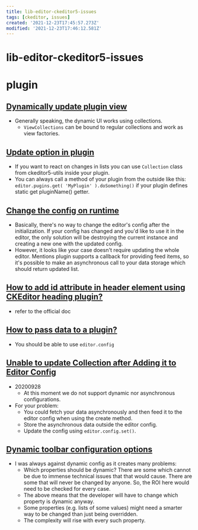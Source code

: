 ```yaml
---
title: lib-editor-ckeditor5-issues
tags: [ckeditor, issues]
created: '2021-12-23T17:45:57.273Z'
modified: '2021-12-23T17:46:12.581Z'
---
```


# lib-editor-ckeditor5-issues

# plugin

## [Dynamically update plugin view](https://github.com/ckeditor/ckeditor5/issues/1681)

- Generally speaking, the dynamic UI works using collections. 
  - `ViewCollections` can be bound to regular collections and work as view factories. 

## [Update option in plugin](https://github.com/ckeditor/ckeditor5/issues/1849)

- If you want to react on changes in lists you can use `Collection` class from ckeditor5-utils inside your plugin.
- You can always call a method of your plugin from the outside like this:
`editor.pugins.get( 'MyPlugin' ).doSomething()` if your plugin defines static get pluginName() getter.

## [Change the config on runtime](https://github.com/ckeditor/ckeditor5/issues/6625)

- Basically, there's no way to change the editor's config after the initialization. If your config has changed and you'd like to use it in the editor, the only solution will be destroying the current instance and creating a new one with the updated config.
- However, it looks like your case doesn't require updating the whole editor. Mentions plugin supports a callback for providing feed items, so it's possible to make an asynchronous call to your data storage which should return updated list.

## [How to add id attribute in header element using CKEditor heading plugin?](https://github.com/ckeditor/ckeditor5/issues/6539)

- refer to the official doc

## [How to pass data to a plugin?](https://github.com/ckeditor/ckeditor5/issues/5611)

- You should be able to use `editor.config`

## [Unable to update Collection after Adding it to Editor Config ](https://github.com/ckeditor/ckeditor5/issues/8172)

- 20200928
  - At this moment we do not support dynamic nor asynchronous configurations. 
- For your problem:
  - You could fetch your data asynchronously and then feed it to the editor config when using the create method.
  - Store the asynchronous data outside the editor config.
  - Update the config using `editor.config.set()`.

## [Dynamic toolbar configuration options](https://github.com/ckeditor/ckeditor5/issues/7383)

- I was always against dynamic config as it creates many problems:
  - Which properties should be dynamic? There are some which cannot be due to immense technical issues that that would cause. There are some that will never be changed by anyone. So, the ROI here would need to be checked for every case.
  - The above means that the developer will have to change which property is dynamic anyway.
  - Some properties (e.g. lists of some values) might need a smarter way to be changed than just being overridden.
  - The complexity will rise with every such property.
